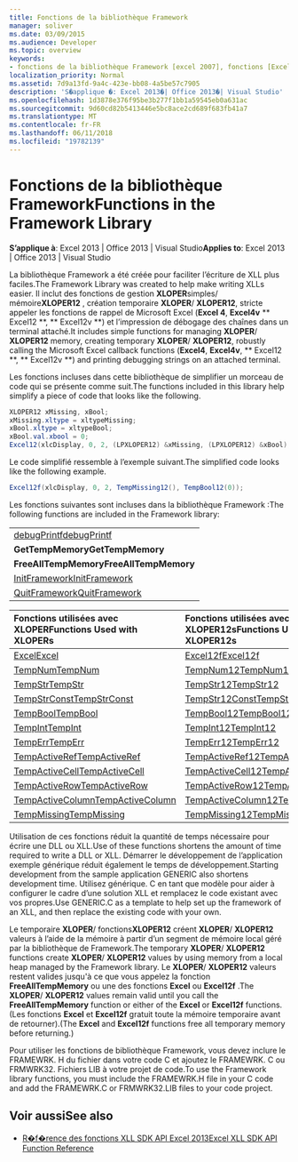 ```yaml
---
title: Fonctions de la bibliothèque Framework
manager: soliver
ms.date: 03/09/2015
ms.audience: Developer
ms.topic: overview
keywords:
- fonctions de la bibliothèque Framework [excel 2007], fonctions [Excel 2007], bibliothèque Framework
localization_priority: Normal
ms.assetid: 7d9a13fd-9a4c-423e-bb08-4a5be57c7905
description: 'S�applique �: Excel 2013�| Office 2013�| Visual Studio'
ms.openlocfilehash: 1d3878e376f95be3b277f1bb1a59545eb0a631ac
ms.sourcegitcommit: 9d60cd82b5413446e5bc8ace2cd689f683fb41a7
ms.translationtype: MT
ms.contentlocale: fr-FR
ms.lasthandoff: 06/11/2018
ms.locfileid: "19782139"
---
```

# <a name="functions-in-the-framework-library"></a><span data-ttu-id="8f68d-104">Fonctions de la bibliothèque Framework</span><span class="sxs-lookup"><span data-stu-id="8f68d-104">Functions in the Framework Library</span></span>

<span data-ttu-id="8f68d-105">**S’applique à**: Excel 2013 | Office 2013 | Visual Studio</span><span class="sxs-lookup"><span data-stu-id="8f68d-105">**Applies to**: Excel 2013 | Office 2013 | Visual Studio</span></span> 
  
<span data-ttu-id="8f68d-106">La bibliothèque Framework a été créée pour faciliter l’écriture de XLL plus faciles.</span><span class="sxs-lookup"><span data-stu-id="8f68d-106">The Framework Library was created to help make writing XLLs easier.</span></span> <span data-ttu-id="8f68d-107">Il inclut des fonctions de gestion **XLOPER**simples/ mémoire**XLOPER12** , création temporaire **XLOPER**/ **XLOPER12**, stricte appeler les fonctions de rappel de Microsoft Excel (**Excel 4**, **Excel4v** ** Excel12 **, ** Excel12v **) et l’impression de débogage des chaînes dans un terminal attaché.</span><span class="sxs-lookup"><span data-stu-id="8f68d-107">It includes simple functions for managing **XLOPER**/ **XLOPER12** memory, creating temporary **XLOPER**/ **XLOPER12**, robustly calling the Microsoft Excel callback functions (**Excel4**, **Excel4v**, ** Excel12 **, ** Excel12v **) and printing debugging strings on an attached terminal.</span></span>
  
<span data-ttu-id="8f68d-108">Les fonctions incluses dans cette bibliothèque de simplifier un morceau de code qui se présente comme suit.</span><span class="sxs-lookup"><span data-stu-id="8f68d-108">The functions included in this library help simplify a piece of code that looks like the following.</span></span>
  
```cs
XLOPER12 xMissing, xBool;
xMissing.xltype = xltypeMissing;
xBool.xltype = xltypeBool;
xBool.val.xbool = 0;
Excel12(xlcDisplay, 0, 2, (LPXLOPER12) &xMissing, (LPXLOPER12) &xBool);
```

<span data-ttu-id="8f68d-109">Le code simplifié ressemble à l’exemple suivant.</span><span class="sxs-lookup"><span data-stu-id="8f68d-109">The simplified code looks like the following example.</span></span>
  
```cs
Excel12f(xlcDisplay, 0, 2, TempMissing12(), TempBool12(0));
```

<span data-ttu-id="8f68d-110">Les fonctions suivantes sont incluses dans la bibliothèque Framework :</span><span class="sxs-lookup"><span data-stu-id="8f68d-110">The following functions are included in the Framework library:</span></span>
  
||
|:-----|
|[<span data-ttu-id="8f68d-111">debugPrintf</span><span class="sxs-lookup"><span data-stu-id="8f68d-111">debugPrintf</span></span>](debugprintf.md) <br/> |
|<span data-ttu-id="8f68d-112">**GetTempMemory**</span><span class="sxs-lookup"><span data-stu-id="8f68d-112">**GetTempMemory**</span></span> <br/> |
|<span data-ttu-id="8f68d-113">**FreeAllTempMemory**</span><span class="sxs-lookup"><span data-stu-id="8f68d-113">**FreeAllTempMemory**</span></span> <br/> |
|[<span data-ttu-id="8f68d-114">InitFramework</span><span class="sxs-lookup"><span data-stu-id="8f68d-114">InitFramework</span></span>](initframework.md) <br/> |
|[<span data-ttu-id="8f68d-115">QuitFramework</span><span class="sxs-lookup"><span data-stu-id="8f68d-115">QuitFramework</span></span>](quitframework.md) <br/> |
   
|<span data-ttu-id="8f68d-116">**Fonctions utilisées avec XLOPER**</span><span class="sxs-lookup"><span data-stu-id="8f68d-116">**Functions Used with XLOPERs**</span></span>|<span data-ttu-id="8f68d-117">**Fonctions utilisées avec XLOPER12s**</span><span class="sxs-lookup"><span data-stu-id="8f68d-117">**Functions Used with XLOPER12s**</span></span>|
|:-----|:-----|
|[<span data-ttu-id="8f68d-118">Excel</span><span class="sxs-lookup"><span data-stu-id="8f68d-118">Excel</span></span>](excel-excel12f.md) <br/> |[<span data-ttu-id="8f68d-119">Excel12f</span><span class="sxs-lookup"><span data-stu-id="8f68d-119">Excel12f</span></span>](excel-excel12f.md) <br/> |
|[<span data-ttu-id="8f68d-120">TempNum</span><span class="sxs-lookup"><span data-stu-id="8f68d-120">TempNum</span></span>](tempnum-tempnum12.md) <br/> |[<span data-ttu-id="8f68d-121">TempNum12</span><span class="sxs-lookup"><span data-stu-id="8f68d-121">TempNum12</span></span>](tempnum-tempnum12.md) <br/> |
|[<span data-ttu-id="8f68d-122">TempStr</span><span class="sxs-lookup"><span data-stu-id="8f68d-122">TempStr</span></span>](tempstr.md) <br/> |[<span data-ttu-id="8f68d-123">TempStr12</span><span class="sxs-lookup"><span data-stu-id="8f68d-123">TempStr12</span></span>](tempstrconst-tempstr12.md) <br/> |
|[<span data-ttu-id="8f68d-124">TempStrConst</span><span class="sxs-lookup"><span data-stu-id="8f68d-124">TempStrConst</span></span>](tempstrconst-tempstr12.md) <br/> |[<span data-ttu-id="8f68d-125">TempStr12Const</span><span class="sxs-lookup"><span data-stu-id="8f68d-125">TempStr12Const</span></span>](tempstrconst-tempstr12.md) <br/> |
|[<span data-ttu-id="8f68d-126">TempBool</span><span class="sxs-lookup"><span data-stu-id="8f68d-126">TempBool</span></span>](tempbool-tempbool12.md) <br/> |[<span data-ttu-id="8f68d-127">TempBool12</span><span class="sxs-lookup"><span data-stu-id="8f68d-127">TempBool12</span></span>](tempbool-tempbool12.md) <br/> |
|[<span data-ttu-id="8f68d-128">TempInt</span><span class="sxs-lookup"><span data-stu-id="8f68d-128">TempInt</span></span>](tempint-tempint12.md) <br/> |[<span data-ttu-id="8f68d-129">TempInt12</span><span class="sxs-lookup"><span data-stu-id="8f68d-129">TempInt12</span></span>](tempint-tempint12.md) <br/> |
|[<span data-ttu-id="8f68d-130">TempErr</span><span class="sxs-lookup"><span data-stu-id="8f68d-130">TempErr</span></span>](temperr-temperr12.md) <br/> |[<span data-ttu-id="8f68d-131">TempErr12</span><span class="sxs-lookup"><span data-stu-id="8f68d-131">TempErr12</span></span>](temperr-temperr12.md) <br/> |
|[<span data-ttu-id="8f68d-132">TempActiveRef</span><span class="sxs-lookup"><span data-stu-id="8f68d-132">TempActiveRef</span></span>](tempactiveref-tempactiveref12.md) <br/> |[<span data-ttu-id="8f68d-133">TempActiveRef12</span><span class="sxs-lookup"><span data-stu-id="8f68d-133">TempActiveRef12</span></span>](tempactiveref-tempactiveref12.md) <br/> |
|[<span data-ttu-id="8f68d-134">TempActiveCell</span><span class="sxs-lookup"><span data-stu-id="8f68d-134">TempActiveCell</span></span>](tempactivecell-tempactivecell12.md) <br/> |[<span data-ttu-id="8f68d-135">TempActiveCell12</span><span class="sxs-lookup"><span data-stu-id="8f68d-135">TempActiveCell12</span></span>](tempactivecell-tempactivecell12.md) <br/> |
|[<span data-ttu-id="8f68d-136">TempActiveRow</span><span class="sxs-lookup"><span data-stu-id="8f68d-136">TempActiveRow</span></span>](tempactiverow-tempactiverow12.md) <br/> |[<span data-ttu-id="8f68d-137">TempActiveRow12</span><span class="sxs-lookup"><span data-stu-id="8f68d-137">TempActiveRow12</span></span>](tempactiverow-tempactiverow12.md) <br/> |
|[<span data-ttu-id="8f68d-138">TempActiveColumn</span><span class="sxs-lookup"><span data-stu-id="8f68d-138">TempActiveColumn</span></span>](tempactivecolumn-tempactivecolumn12.md) <br/> |[<span data-ttu-id="8f68d-139">TempActiveColumn12</span><span class="sxs-lookup"><span data-stu-id="8f68d-139">TempActiveColumn12</span></span>](tempactivecolumn-tempactivecolumn12.md) <br/> |
|[<span data-ttu-id="8f68d-140">TempMissing</span><span class="sxs-lookup"><span data-stu-id="8f68d-140">TempMissing</span></span>](tempmissing-tempmissing12.md) <br/> |[<span data-ttu-id="8f68d-141">TempMissing12</span><span class="sxs-lookup"><span data-stu-id="8f68d-141">TempMissing12</span></span>](tempmissing-tempmissing12.md) <br/> |
   
<span data-ttu-id="8f68d-142">Utilisation de ces fonctions réduit la quantité de temps nécessaire pour écrire une DLL ou XLL.</span><span class="sxs-lookup"><span data-stu-id="8f68d-142">Use of these functions shortens the amount of time required to write a DLL or XLL.</span></span> <span data-ttu-id="8f68d-143">Démarrer le développement de l’application exemple générique réduit également le temps de développement.</span><span class="sxs-lookup"><span data-stu-id="8f68d-143">Starting development from the sample application GENERIC also shortens development time.</span></span> <span data-ttu-id="8f68d-144">Utilisez générique. C en tant que modèle pour aider à configurer le cadre d’une solution XLL et remplacez le code existant avec vos propres.</span><span class="sxs-lookup"><span data-stu-id="8f68d-144">Use GENERIC.C as a template to help set up the framework of an XLL, and then replace the existing code with your own.</span></span>
  
<span data-ttu-id="8f68d-145">Le temporaire **XLOPER**/ fonctions**XLOPER12** créent **XLOPER**/ **XLOPER12** valeurs à l’aide de la mémoire à partir d’un segment de mémoire local géré par la bibliothèque de Framework.</span><span class="sxs-lookup"><span data-stu-id="8f68d-145">The temporary **XLOPER**/ **XLOPER12** functions create **XLOPER**/ **XLOPER12** values by using memory from a local heap managed by the Framework library.</span></span> <span data-ttu-id="8f68d-146">Le **XLOPER**/ **XLOPER12** valeurs restent valides jusqu'à ce que vous appelez la fonction **FreeAllTempMemory** ou une des fonctions **Excel** ou **Excel12f** .</span><span class="sxs-lookup"><span data-stu-id="8f68d-146">The **XLOPER**/ **XLOPER12** values remain valid until you call the **FreeAllTempMemory** function or either of the **Excel** or **Excel12f** functions.</span></span> <span data-ttu-id="8f68d-147">(Les fonctions **Excel** et **Excel12f** gratuit toute la mémoire temporaire avant de retourner).</span><span class="sxs-lookup"><span data-stu-id="8f68d-147">(The **Excel** and **Excel12f** functions free all temporary memory before returning.)</span></span> 
  
<span data-ttu-id="8f68d-148">Pour utiliser les fonctions de bibliothèque Framework, vous devez inclure le FRAMEWRK. H du fichier dans votre code C et ajoutez le FRAMEWRK. C ou FRMWRK32. Fichiers LIB à votre projet de code.</span><span class="sxs-lookup"><span data-stu-id="8f68d-148">To use the Framework library functions, you must include the FRAMEWRK.H file in your C code and add the FRAMEWRK.C or FRMWRK32.LIB files to your code project.</span></span>
  
## <a name="see-also"></a><span data-ttu-id="8f68d-149">Voir aussi</span><span class="sxs-lookup"><span data-stu-id="8f68d-149">See also</span></span>

- [<span data-ttu-id="8f68d-150">R�f�rence des fonctions XLL SDK API Excel 2013</span><span class="sxs-lookup"><span data-stu-id="8f68d-150">Excel XLL SDK API Function Reference</span></span>](excel-xll-sdk-api-function-reference.md)

